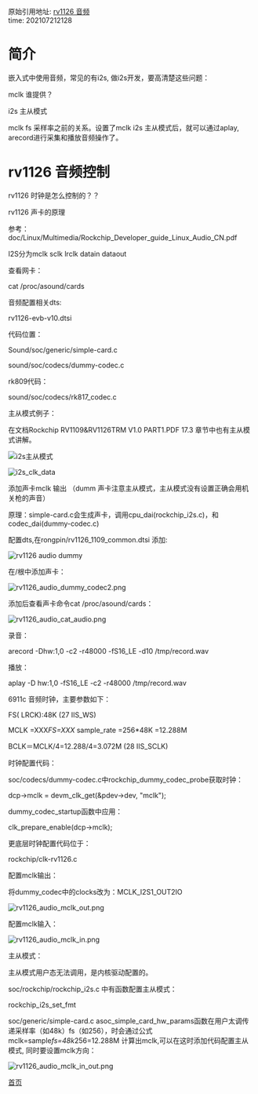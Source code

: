 <!---title:rv1126_audio-->
<!---keywords:rockchip rv1126-->
原始引用地址:  [rv1126 音频](http://yangkuncn.cn/rv1126_audio.html)   
time:  202107212128

# 简介

嵌入式中使用音频，常见的有i2s, 做i2s开发，要高清楚这些问题：

mclk 谁提供？

i2s 主从模式

mclk fs  采样率之前的关系。设置了mclk i2s 主从模式后，就可以通过aplay, arecord进行采集和播放音频操作了。



# rv1126 音频控制

rv1126 时钟是怎么控制的？？

rv1126 声卡的原理

参考：doc/Linux/Multimedia/Rockchip_Developer_guide_Linux_Audio_CN.pdf

I2S分为mclk sclk lrclk datain dataout

查看网卡：

cat /proc/asound/cards

音频配置相关dts:

rv1126-evb-v10.dtsi

代码位置：

Sound/soc/generic/simple-card.c

sound/soc/codecs/dummy-codec.c

rk809代码：

sound/soc/codecs/rk817_codec.c

主从模式例子：

在文档Rockchip RV1109&RV1126TRM V1.0 PART1.PDF  17.3 章节中也有主从模式讲解。 

![i2s主从模式](img/rv1126_audio_master_slave.png)



![i2s_clk_data](img/rv1126_audio_clk.png)

添加声卡mclk 输出  （dumm 声卡注意主从模式，主从模式没有设置正确会用机关枪的声音）

原理：simple-card.c会生成声卡，调用cpu_dai(rockchip_i2s.c)，和codec_dai(dummy-codec.c)

配置dts,在rongpin/rv1126_1109_common.dtsi 添加:



![rv1126 audio dummy](img/rv1126_audio_dummy_codec1.png)

在/根中添加声卡：

![rv1126_audio_dummy_codec2.png](img/rv1126_audio_dummy_codec2.png)

添加后查看声卡命令cat /proc/asound/cards：

![rv1126_audio_cat_audio.png](img/rv1126_audio_cat_audio.png)

录音：

arecord -Dhw:1,0 -c2 -r48000 -fS16_LE -d10 /tmp/record.wav

播放：

aplay -D hw:1,0  -fS16_LE  -c2 -r48000 /tmp/record.wav

6911c 音频时钟，主要参数如下：

FS( LRCK):48K                                       (27 IIS_WS)

MCLK =XXX*FS=XXX* sample_rate =256*48K =12.288M

BCLK＝MCLK/4=12.288/4=3.072M         (28 IIS_SCLK)

时钟配置代码：

soc/codecs/dummy-codec.c中rockchip_dummy_codec_probe获取时钟：

dcp->mclk = devm_clk_get(&pdev->dev, "mclk");

dummy_codec_startup函数中应用：

clk_prepare_enable(dcp->mclk);

更底层时钟配置代码位于：

rockchip/clk-rv1126.c

配置mclk输出：

将dummy_codec中的clocks改为：MCLK_I2S1_OUT2IO

![rv1126_audio_mclk_out.png](img/rv1126_audio_mclk_out.png)

配置mclk输入：

![rv1126_audio_mclk_in.png](img/rv1126_audio_mclk_in.png)

主从模式：

主从模式用户态无法调用，是内核驱动配置的。

soc/rockchip/rockchip_i2s.c 中有函数配置主从模式：

rockchip_i2s_set_fmt

soc/generic/simple-card.c asoc_simple_card_hw_params函数在用户太调传递采样率（如48k）fs（如256），时会通过公式mclk=sample*fs=48k*256=12.288M 计算出mclk,可以在这时添加代码配置主从模式, 同时要设置mclk方向：

![rv1126_audio_mclk_in_out.png](img/rv1126_audio_mclk_in_out.png)

[首页](http://yangkuncn.cn/index.html)

